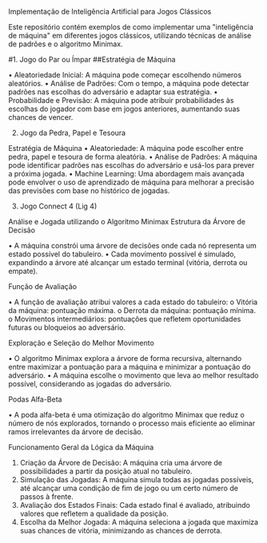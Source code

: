 Implementação de Inteligência Artificial para Jogos Clássicos

Este repositório contém exemplos de como implementar uma "inteligência de máquina" em diferentes jogos clássicos, utilizando técnicas de análise de padrões e o algoritmo Minimax.

#1. Jogo do Par ou Ímpar
##Estratégia de Máquina

•	Aleatoriedade Inicial: A máquina pode começar escolhendo números aleatórios.
•	Análise de Padrões: Com o tempo, a máquina pode detectar padrões nas escolhas do adversário e adaptar sua estratégia.
•	Probabilidade e Previsão: A máquina pode atribuir probabilidades às escolhas do jogador com base em jogos anteriores, aumentando suas chances de vencer.

2. Jogo da Pedra, Papel e Tesoura
   
Estratégia de Máquina
•	Aleatoriedade: A máquina pode escolher entre pedra, papel e tesoura de forma aleatória.
•	Análise de Padrões: A máquina pode identificar padrões nas escolhas do adversário e usá-los para prever a próxima jogada.
•	Machine Learning: Uma abordagem mais avançada pode envolver o uso de aprendizado de máquina para melhorar a precisão das previsões com base no histórico de jogadas.

3. Jogo Connect 4 (Lig 4)
   
Análise e Jogada utilizando o Algoritmo Minimax
Estrutura da Árvore de Decisão

•	A máquina constrói uma árvore de decisões onde cada nó representa um estado possível do tabuleiro.
•	Cada movimento possível é simulado, expandindo a árvore até alcançar um estado terminal (vitória, derrota ou empate).

Função de Avaliação

•	A função de avaliação atribui valores a cada estado do tabuleiro:
o	Vitória da máquina: pontuação máxima.
o	Derrota da máquina: pontuação mínima.
o	Movimentos intermediários: pontuações que refletem oportunidades futuras ou bloqueios ao adversário.

Exploração e Seleção do Melhor Movimento

•	O algoritmo Minimax explora a árvore de forma recursiva, alternando entre maximizar a pontuação para a máquina e minimizar a pontuação do adversário.
•	A máquina escolhe o movimento que leva ao melhor resultado possível, considerando as jogadas do adversário.

Podas Alfa-Beta

•	A poda alfa-beta é uma otimização do algoritmo Minimax que reduz o número de nós explorados, tornando o processo mais eficiente ao eliminar ramos irrelevantes da árvore de decisão.

Funcionamento Geral da Lógica da Máquina

1.	Criação da Árvore de Decisão: A máquina cria uma árvore de possibilidades a partir da posição atual no tabuleiro.
2.	Simulação das Jogadas: A máquina simula todas as jogadas possíveis, até alcançar uma condição de fim de jogo ou um certo número de passos à frente.
3.	Avaliação dos Estados Finais: Cada estado final é avaliado, atribuindo valores que refletem a qualidade da posição.
4.	Escolha da Melhor Jogada: A máquina seleciona a jogada que maximiza suas chances de vitória, minimizando as chances de derrota.

